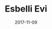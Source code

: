 ---
title: 'Esbelli Evi'
description: <p>Esbelli Evi is one of the first authentically restored boutique cave hotels in Cappadocia.</p><p>The administration panel has been developed which had the following features:</p><p>Adding new pages</p><p>Widget management/specialization</p><p> Php (Backend), JavaScript, HTML, CSS</p><p>Design is provided by gritasarım</p>
address: esbelli.com
url: http://esbelli.com
demo : http://esbelli.barisdede.com
date: 2017-11-09
image: /images/projects/esbelli.jpg
---